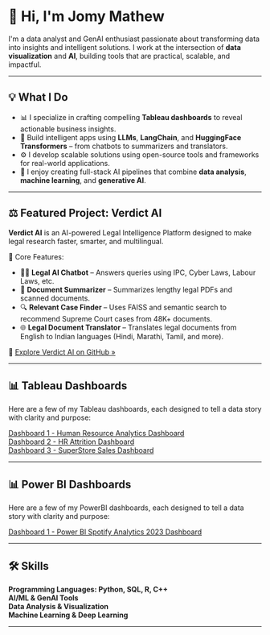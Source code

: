 # 👋 Hi, I'm Jomy Mathew 

I'm a data analyst and GenAI enthusiast passionate about transforming data into insights and intelligent solutions. I work at the intersection of **data visualization** and **AI**, building tools that are practical, scalable, and impactful.

---

## 💡 What I Do

- 📊 I specialize in crafting compelling **Tableau dashboards** to reveal actionable business insights.
- 🤖 Build intelligent apps using **LLMs**, **LangChain**, and **HuggingFace Transformers** – from chatbots to summarizers and translators.
- ⚙️ I develop scalable solutions using open-source tools and frameworks for real-world applications.
- 🧠 I enjoy creating full-stack AI pipelines that combine **data analysis**, **machine learning**, and **generative AI**.

---

## ⚖️ Featured Project: Verdict AI  

**Verdict AI** is an AI-powered Legal Intelligence Platform designed to make legal research faster, smarter, and multilingual.

🔹 Core Features:
- 🧑‍⚖️ **Legal AI Chatbot** – Answers queries using IPC, Cyber Laws, Labour Laws, etc.  
- 📄 **Document Summarizer** – Summarizes lengthy legal PDFs and scanned documents.  
- 🔍 **Relevant Case Finder** – Uses FAISS and semantic search to recommend Supreme Court cases from 48K+ documents.  
- 🌐 **Legal Document Translator** – Translates legal documents from English to Indian languages (Hindi, Marathi, Tamil, and more).

🔗 [Explore Verdict AI on GitHub »](https://github.com/Jo-Mathew/Verdict-AI)

---

## 📊 Tableau Dashboards

Here are a few of my Tableau dashboards, each designed to tell a data story with clarity and purpose:

[Dashboard 1 - Human Resource Analytics Dashboard](https://public.tableau.com/views/HRDashboard_17501806096320/HRDASHBOARD?:language=en-US&:sid=&:redirect=auth&:display_count=n&:origin=viz_share_link)  
[Dashboard 2 - HR Attrition Dashboard](https://public.tableau.com/views/HRAttritionDashboard_17500696102950/HRDASHBOARD?:language=en-US&:sid=&:redirect=auth&:display_count=n&:origin=viz_share_link)  
[Dashboard 3 - SuperStore Sales Dashboard](https://public.tableau.com/views/SuperStoreSalesDashboardProject/SuperStoreDashboard?:language=en-US&:sid=&:redirect=auth&:display_count=n&:origin=viz_share_link)  

---

## 📊 Power BI Dashboards

Here are a few of my PowerBI dashboards, each designed to tell a data story with clarity and purpose:

[Dashboard 1 - Power BI Spotify Analytics 2023 Dashboard](https://github.com/Jo-Mathew/Power-BI-Spotify-2023-Music-Analytics-Dashboard)  

---

## 🛠️ Skills

**Programming Languages: Python, SQL, R, C++**  
**AI/ML & GenAI Tools**  
**Data Analysis & Visualization**  
**Machine Learning & Deep Learning**  

---




